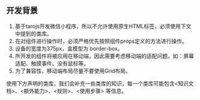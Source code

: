 ## 开发背景

1. 基于tarojs开发微信小程序，所以不允许使用原生HTML标签，必须使用下文中提到的类库。
2. 在对组件进行操作时，必须严格优先按照组件props定义的方法进行操作。
3. 设备的宽度为375px，盒模型为 border-box。
4. 所开发的组件将被应用在移动端，因此需要考虑移动端的适配问题，如：屏幕适配、触摸事件、没有鼠标等。
5. 为了兼容性，移动端布局尽量不要使用Grid布局。

使用下方声明的类库，我们会补充一些类库的知识，每一个类库可能包含<知识文档>、<额外能力>、<规则>、<使用步骤> 等信息。